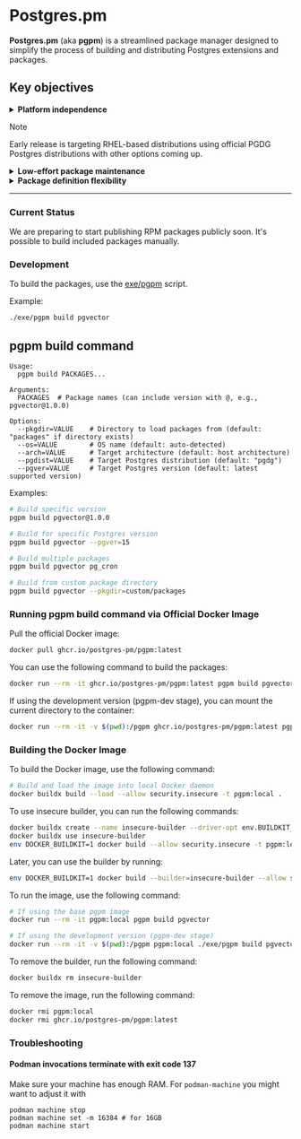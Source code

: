 # Postgres.pm

**Postgres.pm** (aka **pgpm**) is a streamlined package manager designed to simplify the process of building and
distributing Postgres extensions and packages.

## Key objectives

<details>
<summary><b>Platform independence</b></summary>

Postgres.pm is designed to deliver Postgres extensions
in native packaging (such as RPM, DEB, OCI images, etc.)
to support the broad variety of usage patterns.

</details>

> [!NOTE]
> Early release is targeting RHEL-based distributions using
> official PGDG Postgres distributions with other options
> coming up.

<details>
<summary><b>Low-effort package maintenance</b></summary>

Postgres.pm embraces the concept of inferences: based
on given information, it'll figure out how to build the package
if it fits into a set of pre-defined rules.

New versions are automatically picked up and recognized.

Package definition can be as simple as this – with no routine
maintenace on new releases:

```ruby

class Pgvector < Pgpm::Package
  github "pgvector/pgvector"
end
```

</details>

<details>
<summary><b>Package definition flexibility</b></summary>

Packages definitions are defined in Ruby, allowing for near-infinite
flexibility of their definition when necessary.

This allows us to accomodate non-standard build and installation procedures
with ease.
</details>

---

### Current Status
 
We are preparing to start publishing RPM packages publicly soon. It's possible to build included packages manually.


### Development

To build the packages, use the [exe/pgpm](exe/pgpm) script.

Example:

```sh
./exe/pgpm build pgvector
```

## pgpm build command

```
Usage:
  pgpm build PACKAGES...

Arguments:
  PACKAGES  # Package names (can include version with @, e.g., pgvector@1.0.0)

Options:
  --pkgdir=VALUE    # Directory to load packages from (default: "packages" if directory exists)
  --os=VALUE        # OS name (default: auto-detected)
  --arch=VALUE      # Target architecture (default: host architecture)
  --pgdist=VALUE    # Target Postgres distribution (default: "pgdg")
  --pgver=VALUE     # Target Postgres version (default: latest supported version)
```

Examples:

```sh
# Build specific version
pgpm build pgvector@1.0.0

# Build for specific Postgres version
pgpm build pgvector --pgver=15

# Build multiple packages
pgpm build pgvector pg_cron

# Build from custom package directory
pgpm build pgvector --pkgdir=custom/packages
```

### Running pgpm build command via Official Docker Image

Pull the official Docker image:

```sh
docker pull ghcr.io/postgres-pm/pgpm:latest
```

You can use the following command to build the packages:

```sh
docker run --rm -it ghcr.io/postgres-pm/pgpm:latest pgpm build pgvector
```

If using the development version (pgpm-dev stage), you can mount the current directory to the container:

```sh
docker run --rm -it -v $(pwd):/pgpm ghcr.io/postgres-pm/pgpm:latest pgpm build pgvector
```

### Building the Docker Image

To build the Docker image, use the following command:

```sh
# Build and load the image into local Docker daemon
docker buildx build --load --allow security.insecure -t pgpm:local .
```

To use insecure builder, you can run the following commands:

```sh
docker buildx create --name insecure-builder --driver-opt env.BUILDKIT_STEP_LOG_MAX_SIZE=-1 --buildkitd-flags '--allow-insecure-entitlement security.insecure'
docker buildx use insecure-builder
env DOCKER_BUILDKIT=1 docker build --allow security.insecure -t pgpm:local .
```

Later, you can use the builder by running:

```sh
env DOCKER_BUILDKIT=1 docker build --builder=insecure-builder --allow security.insecure -t pgpm:local .
```

To run the image, use the following command:

```sh
# If using the base pgpm image
docker run --rm -it pgpm:local pgpm build pgvector

# If using the development version (pgpm-dev stage)
docker run --rm -it -v $(pwd):/pgpm pgpm:local ./exe/pgpm build pgvector
```

To remove the builder, run the following command:

```sh
docker buildx rm insecure-builder
```

To remove the image, run the following command:

```sh
docker rmi pgpm:local
docker rmi ghcr.io/postgres-pm/pgpm:latest
```

### Troubleshooting

#### Podman invocations terminate with exit code 137

Make sure your machine has enough RAM. For `podman-machine` you might want to adjust it
with

```shell
podman machine stop
podman machine set -m 16384 # for 16GB
podman machine start
```
